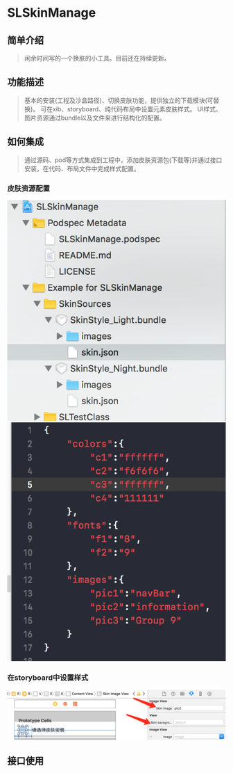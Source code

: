 # SLSkinManage
## 简单介绍

>闲余时间写的一个换肤的小工具。目前还在持续更新。

## 功能描述

>基本的安装(工程及沙盒路径)、切换皮肤功能，提供独立的下载模块(可替换)。
>可在xib、storyboard、纯代码布局中设置元素皮肤样式。
>UI样式、图片资源通过bundle以及文件来进行结构化的配置。

## 如何集成

>通过源码、pod等方式集成到工程中，添加皮肤资源包(下载等)并通过接口安装，在代码、布局文件中完成样式配置。

### 皮肤资源配置
![sourceConfig](https://github.com/lishuailibertine/SLSkinManage/blob/master/images/sourceConfig%402x.png)
![JsonConfig](https://github.com/lishuailibertine/SLSkinManage/blob/master/images/JsonConfig%402x.png)

### 在storyboard中设置样式
![storyborad](https://github.com/lishuailibertine/SLSkinManage/blob/master/images/stordboard%402x.png)
## 接口使用
